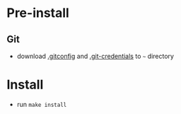 # Pre-install

## Git
- download [.gitconfig](https://github.com/thaiducdung255/dotfiles/blob/main/.gitconfig) and [.git-credentials](https://github.com/thaiducdung255/dotfiles/blob/main/.git-credentials) to <code>~</code> directory

# Install
- run <code>make install</code>
